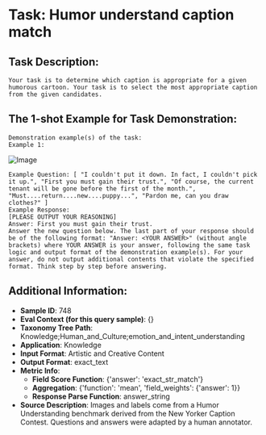 # Task: Humor understand caption match

## Task Description:

```
Your task is to determine which caption is appropriate for a given humorous cartoon. Your task is to select the most appropriate caption from the given candidates.
```

## The 1-shot Example for Task Demonstration:

```
Demonstration example(s) of the task:
Example 1:
```

![Image](1.png)

```
Example Question: [ "I couldn't put it down. In fact, I couldn't pick it up.", "First you must gain their trust.", "Of course, the current tenant will be gone before the first of the month.", "Must....return....new....puppy...", "Pardon me, can you draw clothes?" ]
Example Response:
[PLEASE OUTPUT YOUR REASONING]
Answer: First you must gain their trust.
Answer the new question below. The last part of your response should be of the following format: "Answer: <YOUR ANSWER>" (without angle brackets) where YOUR ANSWER is your answer, following the same task logic and output format of the demonstration example(s). For your answer, do not output additional contents that violate the specified format. Think step by step before answering.
```

## Additional Information:

- **Sample ID**: 748
- **Eval Context (for this query sample)**: {}
- **Taxonomy Tree Path**: Knowledge;Human_and_Culture;emotion_and_intent_understanding
- **Application**: Knowledge
- **Input Format**: Artistic and Creative Content
- **Output Format**: exact_text
- **Metric Info**:
  - **Field Score Function**: {'answer': 'exact_str_match'}
  - **Aggregation**: {'function': 'mean', 'field_weights': {'answer': 1}}
  - **Response Parse Function**: answer_string
- **Source Description**: Images and labels come from a Humor Understanding benchmark derived from the New Yorker Caption Contest. Questions and answers were adapted by a human annotator.
